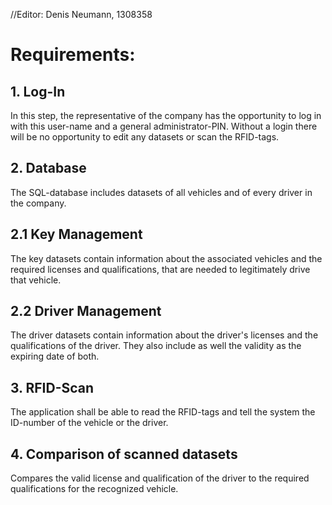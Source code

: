 //Editor: Denis Neumann, 1308358

# Requirements:

## 1. Log-In
  In this step, the representative of the company has the opportunity to log in
with this user-name and a general administrator-PIN. Without a login there will be no
opportunity to edit any datasets or scan the RFID-tags.

## 2. Database
  The SQL-database includes datasets of all vehicles and of every driver in the
company.

## 2.1 Key Management
  The key datasets contain information about the associated vehicles and the
required licenses and qualifications, that are needed to legitimately drive
that vehicle.

## 2.2 Driver Management
  The driver datasets contain information about the driver's licenses and the
qualifications of the driver. They also include as well the validity as the
expiring date of both.

## 3. RFID-Scan
  The application shall be able to read the RFID-tags and tell the system the
ID-number of the vehicle or the driver.

## 4. Comparison of scanned datasets
  Compares the valid license and qualification of the driver to the required
qualifications for the recognized vehicle.
